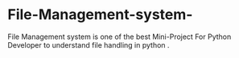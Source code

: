 # File-Management-system-
File Management system is one of the best Mini-Project For Python Developer to understand file handling in python .
